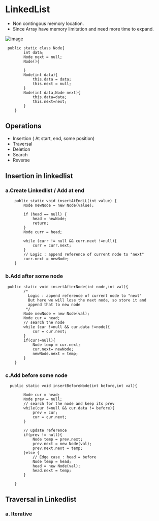# LinkedList
- Non contingous memory location.
- Since Array have memory limitation and need more time to expand.
  
![image](https://github.com/Dhamodharan17/dsa-prepration/assets/30789057/1af7cff0-24d1-413a-8c13-41a5c9bfcf1c)
```
 public static class Node{
        int data;
        Node next = null;
        Node(){

        }
        Node(int data){
            this.data = data;
            this.next = null;
        }
        Node(int data,Node next){
            this.data=data;
            this.next=next;
        }
    }
```
## Operations
- Insertion ( At start, end, some position)
- Traversal
- Deletion 
- Search
- Reverse

## Insertion in linkedlist

### a.Create Linkedlist / Add at end

```
    public static void insertAtEndLL(int value) {
        Node newNode = new Node(value);

        if (head == null) {
            head = newNode;
            return;
        }
        Node curr = head;

        while (curr != null && curr.next !=null){
            curr = curr.next;
        }
        // Logic : append reference of current node to "next"
        curr.next = newNode;
    }
```
### b.Add after some node

```
 public static void insertAfterNode(int node,int val){
        /*
          Logic : append reference of current node to "next"
          But here we will lose the next node, so store it and
          append that to new node
         */
        Node newNode = new Node(val);
        Node cur = head;
        // search the node
        while (cur !=null && cur.data !=node){
            cur = cur.next;
        }
        if(cur!=null){
            Node temp = cur.next;
            cur.next= newNode;
            newNode.next = temp;
        }
    }
```
### c.Add before some node

```
  public static void insertBeforeNode(int before,int val){

        Node cur = head;
        Node prev = null;
        // search for the node and keep its prev
        while(cur !=null && cur.data != before){
            prev = cur;
            cur = cur.next;
        }

        // update reference
        if(prev != null){
            Node temp = prev.next;
            prev.next = new Node(val);
            prev.next.next = temp;
        }else {
            // Edge case : head = before
            Node temp = head;
            head = new Node(val);
            head.next = temp;
        }

    }
```
## Traversal in Linkedlist

### a. Iterative
